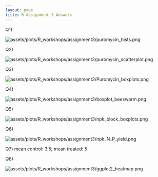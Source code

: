 ```yaml
---
layout: page
title: R Assignment 3 Answers
---
```


Q1)
<td class="left">
        <img src="{{ BASE_PATH }}/assets/plots/R_workshops/assignment3/puromycin_hists.png" alt="assets/plots/R_workshops/assignment3/puromycin_hists.png" title="puromycin_hists" align="middle">
</td>

Q2)

<td class="left">
        <img src="{{ BASE_PATH }}/assets/plots/R_workshops/assignment3/puromycin_scatterplot.png" alt="assets/plots/R_workshops/assignment3/puromycin_scatterplot.png" title="puromycin_scatterplot" align="middle">
</td>

Q3)

<td class="left">
        <img src="{{ BASE_PATH }}/assets/plots/R_workshops/assignment3/Puromycin_boxplots.png" alt="assets/plots/R_workshops/assignment3/Puromycin_boxplots.png" title="Puromycin_boxplots" align="middle">
</td>

Q4)

<td class="left">
        <img src="{{ BASE_PATH }}/assets/plots/R_workshops/assignment3/boxplot_beeswarm.png" alt="assets/plots/R_workshops/assignment3/boxplot_beeswarm.png" title="boxplot_beeswarm" align="middle">
</td>

Q5)

<td class="left">
        <img src="{{ BASE_PATH }}/assets/plots/R_workshops/assignment3/npk_block_boxplots.png" alt="assets/plots/R_workshops/assignment3/npk_block_boxplots.png" title="npk_block_boxplots" align="middle">
</td>

Q6)

<td class="left">
        <img src="{{ BASE_PATH }}/assets/plots/R_workshops/assignment3/npk_N_P_yield.png" alt="assets/plots/R_workshops/assignment3/npk_N_P_yield.png" title="npk_N_P_yield" align="middle">
</td>

Q7) mean control: 3.5; mean treated: 5

Q8)

<td class="left">
        <img src="{{ BASE_PATH }}/assets/plots/R_workshops/assignment3/ggplot2_heatmap.png" alt="assets/plots/R_workshops/assignment3/ggplot2_heatmap.png" title="ggplot2_heatmap" align="middle">
</td>
